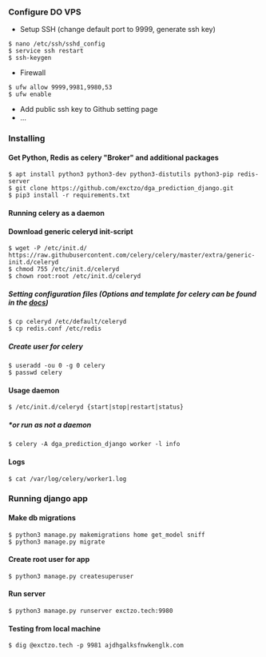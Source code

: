 ### Configure DO VPS

- Setup SSH (change default port to 9999, generate ssh key)
```
$ nano /etc/ssh/sshd_config
$ service ssh restart
$ ssh-keygen
```

- Firewall
```
$ ufw allow 9999,9981,9980,53
$ ufw enable
```
- Add public ssh key to Github setting page
- ...

### Installing

#### Get Python, Redis as celery "Broker" and additional packages 
```
$ apt install python3 python3-dev python3-distutils python3-pip redis-server
$ git clone https://github.com/exctzo/dga_prediction_django.git
$ pip3 install -r requirements.txt
```

#### Running celery as a daemon

#### Download generic celeryd init-script
```
$ wget -P /etc/init.d/ https://raw.githubusercontent.com/celery/celery/master/extra/generic-init.d/celeryd
$ chmod 755 /etc/init.d/celeryd
$ chown root:root /etc/init.d/celeryd
```

##### Setting configuration files (Options and template for celery can be found in the [docs](http://docs.celeryproject.org/en/3.1/tutorials/daemonizing.html))
```
$ cp celeryd /etc/default/celeryd
$ cp redis.conf /etc/redis
```

##### Create user for celery
```
$ useradd -ou 0 -g 0 celery
$ passwd celery
```
#### Usage daemon
```
$ /etc/init.d/celeryd {start|stop|restart|status}
```
##### *or run as not a daemon
```
$ celery -A dga_prediction_django worker -l info
```
#### Logs
```
$ cat /var/log/celery/worker1.log
```

### Running django app
#### Make db migrations
```
$ python3 manage.py makemigrations home get_model sniff
$ python3 manage.py migrate
```
#### Create root user for app
```
$ python3 manage.py createsuperuser
```
#### Run server
```
$ python3 manage.py runserver exctzo.tech:9980
```

#### Testing from local machine
```
$ dig @exctzo.tech -p 9981 ajdhgalksfnwkenglk.com
```
